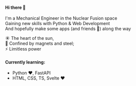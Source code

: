 #### Hi there 👋

I'm a Mechanical Engineer in the Nuclear Fusion space  
Gaining new skills with Python & Web Development  
And hopefully make some apps (and friends 🥺) along the way  

☀ The heart of the sun,  
🧲 Confined by magnets and steel;  
⚡ Limitless power

#### Currently learning:
- Python ❤, FastAPI
- HTML, CSS, TS, Svelte ❤
